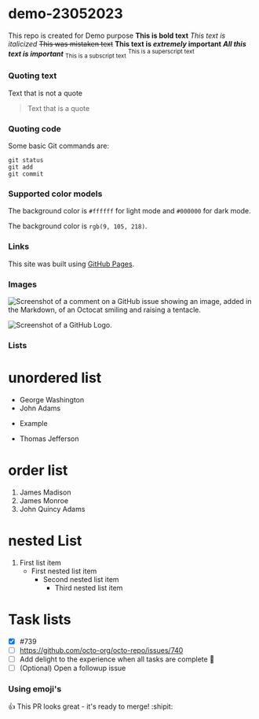 # demo-23052023
This repo is created for Demo purpose
**This is bold text**
*This text is italicized*
~~This was mistaken text~~
**This text is _extremely_ important**
***All this text is important***
<sub>This is a subscript text</sub>
<sup>This is a superscript text</sup>


### Quoting text

Text that is not a quote

> Text that is a quote

### Quoting code

Some basic Git commands are:
```
git status
git add
git commit
```


### Supported color models

The background color is `#ffffff` for light mode and `#000000` for dark mode.

The background color is `rgb(9, 105, 218)`.


### Links

This site was built using [GitHub Pages](https://pages.github.com/).

### Images

![Screenshot of a comment on a GitHub issue showing an image, added in the Markdown, of an Octocat smiling and raising a tentacle.](https://myoctocat.com/assets/images/base-octocat.svg)

![Screenshot of a GitHub Logo.](https://www.google.com/search?q=github+logo&source=lnms&tbm=isch&sa=X&ved=2ahUKEwiokN3-44v_AhWlcWwGHUksDMwQ_AUoAXoECAEQAw&biw=1311&bih=649&dpr=1#imgrc=thYE3r73bm1jUM)

### Lists

# unordered list
- George Washington
- John Adams
* Example
+ Thomas Jefferson

#  order list
1. James Madison
2. James Monroe
3. John Quincy Adams

# nested List
1. First list item
   - First nested list item
     * Second nested list item
       + Third nested list item

# Task lists
- [x] #739
- [ ] https://github.com/octo-org/octo-repo/issues/740
- [ ] Add delight to the experience when all tasks are complete :tada:
- [ ] \(Optional) Open a followup issue

### Using emoji's
:+1: This PR looks great - it's ready to merge! :shipit:

